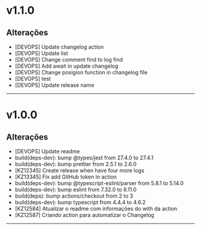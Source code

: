 # v1.1.0

## Alterações
- [DEVOPS] Update changelog action
- [DEVOPS] Update list
- [DEVOPS] Change comment find to log find
- [DEVOPS] Add await in update changelog
- [DEVOPS] Change posigion function in changelog file
- [DEVOPS] test
- [DEVOPS] Update release name
---

# v1.0.0

## Alterações
- [DEVOPS] Update readme
- build(deps-dev): bump @types/jest from 27.4.0 to 27.4.1
- build(deps-dev): bump prettier from 2.5.1 to 2.6.0
- [KZ12345] Create release when have four more logs
- [KZ13345] Fix add GitHub token in action
- build(deps-dev): bump @typescript-eslint/parser from 5.8.1 to 5.14.0
- build(deps-dev): bump eslint from 7.32.0 to 8.11.0
- build(deps): bump actions/checkout from 2 to 3
- build(deps-dev): bump typescript from 4.4.4 to 4.6.2
- [KZ12584] Atualizar o readme com informações do with da action
- [KZ12587] Criando action para automatizar o Changelog
---
